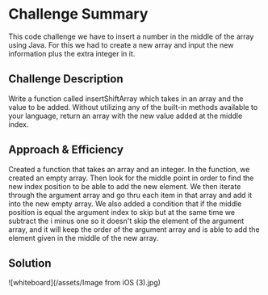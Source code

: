 # Challenge Summary
This code challenge we have to insert a number in the middle of the array using Java. For this we had to create a new array and input the new information plus the extra integer in it.

## Challenge Description
Write a function called insertShiftArray which takes in an array and the value to be added. Without utilizing any of the built-in methods available to your language, return an array with the new value added at the middle index.

## Approach & Efficiency
Created a function that takes an array and an integer. In the function, we created an empty array. Then look for the middle point in order to find the new index position to be able to add the new element. We then iterate through the argument array and go thru each item in that array and add it into the new empty array. We also added a condition that if the middle position is equal the argument index to skip but at the same time we subtract the i minus one so it doesn't skip the element of the argument array, and it will keep the order of the argument array and is able to add the element given in the middle of the new array.

## Solution
![whiteboard](/assets/Image from iOS (3).jpg)
